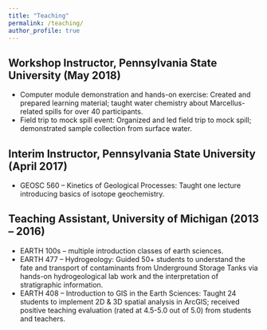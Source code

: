 ```yaml
---
title: "Teaching"
permalink: /teaching/
author_profile: true
---
```


## Workshop Instructor, Pennsylvania State University (May 2018)
* Computer module demonstration and hands-on exercise: Created and prepared learning material; taught water chemistry about Marcellus-related spills for over 40 participants.
* Field trip to mock spill event: Organized and led field trip to mock spill; demonstrated sample collection from surface water.

## Interim Instructor, Pennsylvania State University (April 2017)
* GEOSC 560 – Kinetics of Geological Processes: Taught one lecture introducing basics of isotope geochemistry.

## Teaching Assistant, University of Michigan (2013 – 2016)
* EARTH 100s – multiple introduction classes of earth sciences.
* EARTH 477 – Hydrogeology: Guided 50+ students to understand the fate and transport of contaminants from Underground Storage Tanks via hands-on hydrogeological lab work and the interpretation of stratigraphic information.
* EARTH 408 – Introduction to GIS in the Earth Sciences: Taught 24 students to implement 2D & 3D spatial analysis in ArcGIS; received positive teaching evaluation (rated at 4.5-5.0 out of 5.0) from students and teachers.
